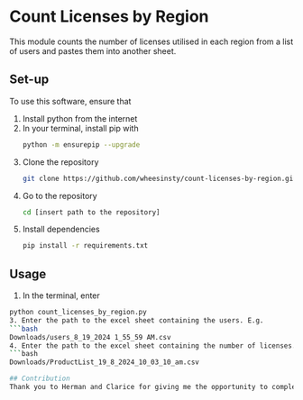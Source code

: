 # Count Licenses by Region
This module counts the number of licenses utilised in each region from a list of users and pastes them into another sheet.

## Set-up
To use this software, ensure that
1. Install python from the internet
2. In your terminal, install pip with 
   ```bash
   python -m ensurepip --upgrade
3. Clone the repository
   ```bash
   git clone https://github.com/wheesinsty/count-licenses-by-region.git
4. Go to the repository
   ```bash
   cd [insert path to the repository]
5. Install dependencies
   ```bash
   pip install -r requirements.txt

## Usage
1. In the terminal, enter
```bash
python count_licenses_by_region.py
3. Enter the path to the excel sheet containing the users. E.g.
```bash
Downloads/users_8_19_2024 1_55_59 AM.csv
4. Enter the path to the excel sheet containing the number of licenses. E.g.
```bash
Downloads/ProductList_19_8_2024_10_03_10_am.csv

## Contribution
Thank you to Herman and Clarice for giving me the opportunity to complete this project and contribute to the team :)
